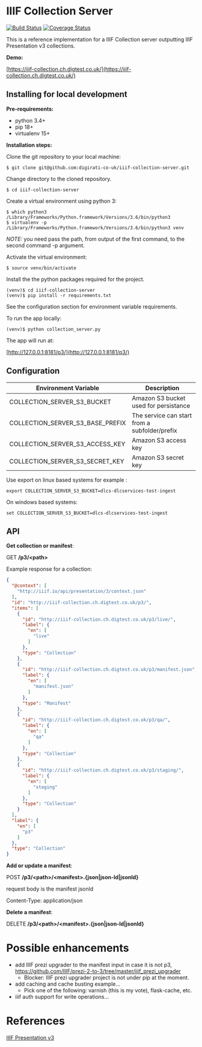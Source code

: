 # IIIF Collection Server

[![Build Status](https://travis-ci.com/digirati-co-uk/iiif-collection-server.svg?token=Jte42dszspRtC2NURDp5&branch=master)](https://travis-ci.com/digirati-co-uk/iiif-collection-server)
[![Coverage Status](https://coveralls.io/repos/github/digirati-co-uk/iiif-collection-server/badge.svg?branch=master)](https://coveralls.io/github/digirati-co-uk/iiif-collection-server?branch=master)

This is a reference implementation for a IIIF Collection server outputting IIIF Presentation v3 collections.

**Demo:**

[https://iiif-collection.ch.digtest.co.uk/](https://iiif-collection.ch.digtest.co.uk/)


## Installing for local development

**Pre-requirements:** 

- python 3.4+
- pip 18+
- virtualenv 15+

**Installation steps:**

Clone the git repository to your local machine:

```
$ git clone git@github.com:digirati-co-uk/iiif-collection-server.git
```

Change directory to the cloned repository.

```
$ cd iiif-collection-server
```

Create a virtual environment using python 3:

```
$ which python3
/Library/Frameworks/Python.framework/Versions/3.6/bin/python3
$ virtualenv -p /Library/Frameworks/Python.framework/Versions/3.6/bin/python3 venv
```

*NOTE:* you need pass the path, from output of the first command, to the second command -p argument.

Activate the virtual environment:

```
$ source venv/bin/activate
```

Install the the python packages required for the project.

```
(venv)$ cd iiif-collection-server
(venv)$ pip install -r requirements.txt
```

See the configuration section for environment variable requirements.

To run the app locally:

```
(venv)$ python collection_server.py
```

The app will run at:

[http://127.0.0.1:8181/p3/](http://127.0.0.1:8181/p3/)


## Configuration

| Environment Variable | Description |
|-----|----|
| COLLECTION_SERVER_S3_BUCKET | Amazon S3 bucket used for persistance |
| COLLECTION_SERVER_S3_BASE_PREFIX | The service can start from a subfolder/prefix |
| COLLECTION_SERVER_S3_ACCESS_KEY | Amazon S3 access key|
| COLLECTION_SERVER_S3_SECRET_KEY | Amazon S3 secret key|

Use export on linux based systems for example :

```
export COLLECTION_SERVER_S3_BUCKET=dlcs-dlcservices-test-ingest
```

On windows based systems:

```
set COLLECTION_SERVER_S3_BUCKET=dlcs-dlcservices-test-ingest
```

## API

**Get collection or manifest**:

GET **/p3/\<path>**

Example response for a collection:

```json
{
  "@context": [
    "http://iiif.io/api/presentation/3/context.json"
  ],
  "id": "http://iiif-collection.ch.digtest.co.uk/p3/",
  "items": [
    {
      "id": "http://iiif-collection.ch.digtest.co.uk/p3/live/",
      "label": {
        "en": [
          "live"
        ]
      },
      "type": "Collection"
    },
    {
      "id": "http://iiif-collection.ch.digtest.co.uk/p3/manifest.json",
      "label": {
        "en": [
          "manifest.json"
        ]
      },
      "type": "Manifest"
    },
    {
      "id": "http://iiif-collection.ch.digtest.co.uk/p3/qa/",
      "label": {
        "en": [
          "qa"
        ]
      },
      "type": "Collection"
    },
    {
      "id": "http://iiif-collection.ch.digtest.co.uk/p3/staging/",
      "label": {
        "en": [
          "staging"
        ]
      },
      "type": "Collection"
    }
  ],
  "label": {
    "en": [
      "p3"
    ]
  },
  "type": "Collection"
}
```


**Add or update a manifest**:

POST **/p3/\<path>/\<manifest>.{json|json-ld|jsonld}**

request body is the manifest jsonld

Content-Type: application/json

**Delete a manifest**:

DELETE **/p3/\<path>/\<manifest>.{json|json-ld|jsonld}**

# Possible enhancements

- add IIIF prezi upgrader to the manifest input in case it is not p3, https://github.com/IIIF/prezi-2-to-3/tree/master/iiif_prezi_upgrader 
   - Blocker: IIIF prezi upgrader project is not under pip at the moment.
- add caching and cache busting example...
   - Pick one of the following: varnish (this is my vote), flask-cache, etc.
- iiif auth support for write operations...

# References

[IIIF Presentation v3](https://iiif.io/api/presentation/3.0/)
